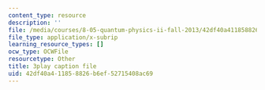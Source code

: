 ```yaml
---
content_type: resource
description: ''
file: /media/courses/8-05-quantum-physics-ii-fall-2013/42df40a411858826b6ef52715408ac69_zOZw3zCLzyE.srt
file_type: application/x-subrip
learning_resource_types: []
ocw_type: OCWFile
resourcetype: Other
title: 3play caption file
uid: 42df40a4-1185-8826-b6ef-52715408ac69
---
```


